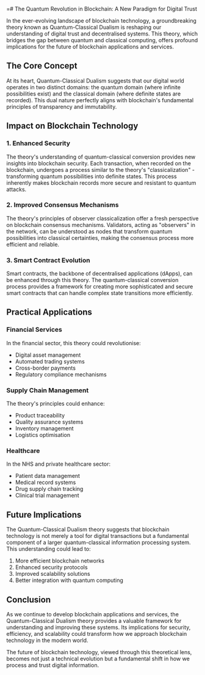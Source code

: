 =# The Quantum Revolution in Blockchain: A New Paradigm for Digital Trust

In the ever-evolving landscape of blockchain technology, a groundbreaking theory known as Quantum-Classical Dualism is reshaping our understanding of digital trust and decentralised systems. This theory, which bridges the gap between quantum and classical computing, offers profound implications for the future of blockchain applications and services.

## The Core Concept

At its heart, Quantum-Classical Dualism suggests that our digital world operates in two distinct domains: the quantum domain (where infinite possibilities exist) and the classical domain (where definite states are recorded). This dual nature perfectly aligns with blockchain's fundamental principles of transparency and immutability.

## Impact on Blockchain Technology

### 1. Enhanced Security

The theory's understanding of quantum-classical conversion provides new insights into blockchain security. Each transaction, when recorded on the blockchain, undergoes a process similar to the theory's "classicalization" - transforming quantum possibilities into definite states. This process inherently makes blockchain records more secure and resistant to quantum attacks.

### 2. Improved Consensus Mechanisms

The theory's principles of observer classicalization offer a fresh perspective on blockchain consensus mechanisms. Validators, acting as "observers" in the network, can be understood as nodes that transform quantum possibilities into classical certainties, making the consensus process more efficient and reliable.

### 3. Smart Contract Evolution

Smart contracts, the backbone of decentralised applications (dApps), can be enhanced through this theory. The quantum-classical conversion process provides a framework for creating more sophisticated and secure smart contracts that can handle complex state transitions more efficiently.

## Practical Applications

### Financial Services

In the financial sector, this theory could revolutionise:
- Digital asset management
- Automated trading systems
- Cross-border payments
- Regulatory compliance mechanisms

### Supply Chain Management

The theory's principles could enhance:
- Product traceability
- Quality assurance systems
- Inventory management
- Logistics optimisation

### Healthcare

In the NHS and private healthcare sector:
- Patient data management
- Medical record systems
- Drug supply chain tracking
- Clinical trial management

## Future Implications

The Quantum-Classical Dualism theory suggests that blockchain technology is not merely a tool for digital transactions but a fundamental component of a larger quantum-classical information processing system. This understanding could lead to:

1. More efficient blockchain networks
2. Enhanced security protocols
3. Improved scalability solutions
4. Better integration with quantum computing

## Conclusion

As we continue to develop blockchain applications and services, the Quantum-Classical Dualism theory provides a valuable framework for understanding and improving these systems. Its implications for security, efficiency, and scalability could transform how we approach blockchain technology in the modern world.

The future of blockchain technology, viewed through this theoretical lens, becomes not just a technical evolution but a fundamental shift in how we process and trust digital information. 